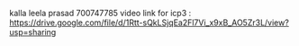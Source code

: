 kalla leela prasad
700747785
video link for icp3 :   https://drive.google.com/file/d/1Rtt-sQkLSjqEa2Fl7Vi_x9xB_AO5Zr3L/view?usp=sharing 
